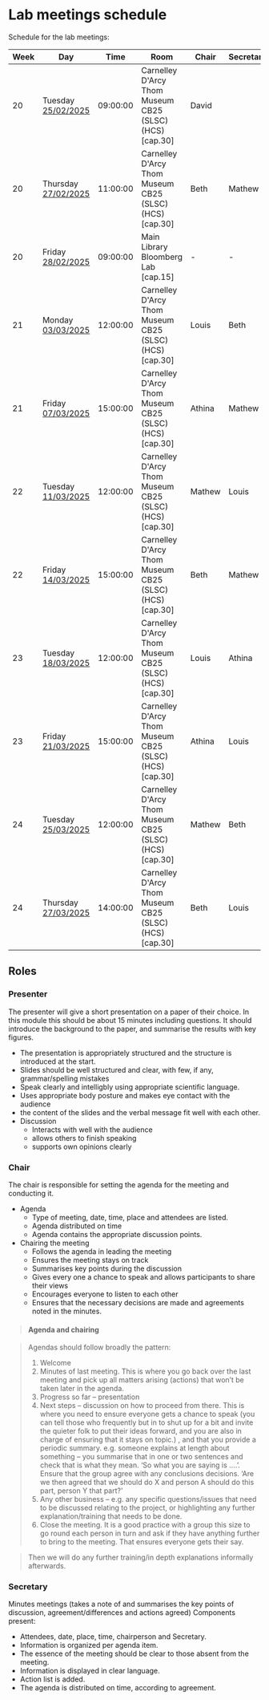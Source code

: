 # Lab meetings schedule

Schedule for the lab meetings:

Week | Day | Time | Room | Chair | Secretary| Presenter |
---- | --- | ---- | ---- | ----- | --------- | --------- |
20	|	Tuesday	[25/02/2025](meetings/20250225.md)	|	09:00:00	|	Carnelley D'Arcy Thom Museum CB25 (SLSC)  (HCS)  [cap.30]	| David	|	| -|
20	|	Thursday	[27/02/2025](meetings/20250227.md)	|	11:00:00	|	Carnelley D'Arcy Thom Museum CB25 (SLSC)  (HCS)  [cap.30]	| Beth	| Mathew	|- |
20	|	Friday	[28/02/2025](meetings/20250228.md)	|	09:00:00	|	Main Library Bloomberg Lab [cap.15]	| - 	| -	| -  |
21	|	Monday	[03/03/2025](meetings/20250303.md)	|	12:00:00	|	Carnelley D'Arcy Thom Museum CB25 (SLSC)  (HCS)  [cap.30]	|	Louis | Beth	| - |
21	|	Friday	[07/03/2025](meetings/20250307.md)	|	15:00:00	|	Carnelley D'Arcy Thom Museum CB25 (SLSC)  (HCS)  [cap.30]	| Athina	| Mathew	| - |
22	|	Tuesday	[11/03/2025](meetings/20250311.md)	|	12:00:00	|	Carnelley D'Arcy Thom Museum CB25 (SLSC)  (HCS)  [cap.30]	|	Mathew | Louis	| Beth |
22	|	Friday	[14/03/2025](meetings/20250314.md)	|	15:00:00	|	Carnelley D'Arcy Thom Museum CB25 (SLSC)  (HCS)  [cap.30]	| Beth	| Mathew	| Louis |
23	|	Tuesday	[18/03/2025](meetings/20250318.md)	|	12:00:00	|	Carnelley D'Arcy Thom Museum CB25 (SLSC)  (HCS)  [cap.30]	|	Louis | Athina	| - |
23	|	Friday	[21/03/2025](meetings/20250321.md)	|	15:00:00	|	Carnelley D'Arcy Thom Museum CB25 (SLSC)  (HCS)  [cap.30]	|	Athina | Louis	| Mathew |
24	|	Tuesday	[25/03/2025](meetings/20250325.md)	|	12:00:00	|	Carnelley D'Arcy Thom Museum CB25 (SLSC)  (HCS)  [cap.30]	|	Mathew | Beth	| - |
24	|	Thursday	[27/03/2025](meetings/20250327.md)	|	14:00:00	|	Carnelley D'Arcy Thom Museum CB25 (SLSC)  (HCS)  [cap.30]	| Beth	| Louis	| Athina |




## Roles

### Presenter
The presenter will give a short presentation on a paper of their choice. In this module this should be about 15 minutes including questions. It should introduce the background to the paper, and summarise the results with key figures.
  * The presentation is appropriately structured and the structure is introduced at the start.
  * Slides should be well structured and clear, with few, if any, grammar/spelling mistakes
  * Speak clearly and intelligbly using appropriate scientific language.
  * Uses appropriate body posture and makes eye contact with the audience
  * the content of the slides and the verbal message fit well with each other.
* Discussion
  * Interacts with well with the audience
  * allows others to finish speaking
  * supports own opinions clearly

### Chair
The chair is responsible for setting the agenda for the meeting and conducting it.
* Agenda
  * Type of meeting, date, time, place and attendees are listed.
  * Agenda distributed on time
  * Agenda contains the appropriate discussion points.
* Chairing the meeting
  * Follows the agenda in leading the meeting
  * Ensures the meeting stays on track
  * Summarises key points during the discussion
  * Gives every one a chance to speak and allows participants to share their views
  * Encourages everyone to listen to each other
  * Ensures that the necessary decisions are made and agreements noted in the minutes.

> #### Agenda and chairing

> Agendas should follow broadly the pattern:
>
> 1.	Welcome
> 2.	Minutes of last meeting. This is where you go back over the  last meeting and pick up all matters arising (actions) that won’t be taken later in the agenda. 
> 3.	Progress so far – presentation
> 4.	Next steps – discussion on how to proceed from there. This is where you need to ensure everyone gets a chance to speak (you can tell those who frequently but in to shut up for a bit and invite the quieter folk to put their ideas forward, and you are also in charge of ensuring that it stays on topic.) , and that you provide a periodic summary. e.g. someone explains at length about something – you summarise that in one or two sentences and check that is what they mean. ‘So what you are saying is ....’. Ensure that the group agree with any conclusions decisions. ‘Are we then agreed that we should do X and person A should do this part, person Y that part?’
> 5.	Any other business – e.g. any specific questions/issues that need to be discussed relating to the project, or highlighting any further explanation/training that needs to be done. 
> 6.	Close the meeting. It is a good practice with a group this size to go round each person in turn and ask if they have anything further to bring to the meeting. That ensures everyone gets their say.

> Then we will do any further training/in depth explanations informally afterwards.

### Secretary
Minutes meetings (takes a note of and summarises the key points of discussion, agreement/differences and actions agreed)
Components present:
* Attendees, date, place, time, chairperson and Secretary.
* Information is organized per agenda item.
* The essence of the meeting should be clear to those absent from the meeting.
* Information is displayed in clear language.
* Action list is added.
* The agenda is distributed on time, according to agreement.
